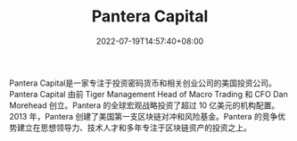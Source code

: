 ﻿---
weight: 
title: "Pantera Capital"
description: "Pantera Capital是一家专注于投资密码货币和相关创业公司的美国投资公司"
date: 2022-07-19T14:57:40+08:00
lastmod: 2022-07-19T14:57:40+08:00
draft: false
authors: ["Simon"]
featuredImage: "pantera-capital.png"
link: "https://panteracapital.com/"
tags: ["投资机构","Pantera Capital"]
categories: ["navigation"]
navigation: ["投资机构"]
lightgallery: true
toc: true
pinned: false
recommend: false
recommend1: false
---
Pantera Capital是一家专注于投资密码货币和相关创业公司的美国投资公司。Pantera Capital 由前 Tiger Management Head of Macro Trading 和 CFO Dan Morehead 创立。Pantera 的全球宏观战略投资了超过 10 亿美元的机构配置。2013 年，Pantera 创建了美国第一支区块链对冲和风险基金。Pantera 的竞争优势建立在思想领导力、技术人才和多年专注于区块链资产的投资之上。
